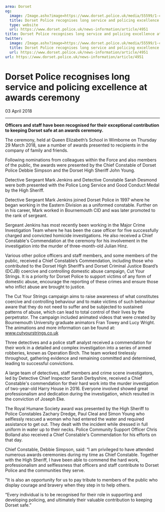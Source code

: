 ```yaml
area: Dorset
og:
  image: /Image.ashx?image=https://www.dorset.police.uk/media/55599/1-chief-constable-debbie-simpson-and-pcso-chris-bolland.jpg&amp;amp;width=150
  title: Dorset Police recognises long service and policing excellence at awards ceremony
  type: website
  url: https://www.dorset.police.uk/news-information/article/4951
title: Dorset Police recognises long service and policing excellence at awards ceremony |
twitter:
  image: /Image.ashx?image=https://www.dorset.police.uk/media/55599/1-chief-constable-debbie-simpson-and-pcso-chris-bolland.jpg&amp;amp;width=150
  title: Dorset Police recognises long service and policing excellence at awards ceremony
  url: https://www.dorset.police.uk/news-information/article/4951
url: https://www.dorset.police.uk/news-information/article/4951
```

# Dorset Police recognises long service and policing excellence at awards ceremony

03 April 2018

* * *

**Officers and staff have been recognised for their exceptional contribution to keeping Dorset safe at an awards ceremony.**

The ceremony, held at Queen Elizabeth’s School in Wimborne on Thursday 29 March 2018, saw a number of awards presented to recipients in the company of family and friends.

Following nominations from colleagues within the Force and also members of the public, the awards were presented by the Chief Constable of Dorset Police Debbie Simpson and the Dorset High Sheriff John Young.

Detective Sergeant Mark Jenkins and Detective Constable Sarah Desmond were both presented with the Police Long Service and Good Conduct Medal by the High Sheriff.

Detective Sergeant Mark Jenkins joined Dorset Police in 1997 where he began working in the Eastern Division as a uniformed constable. Further on in his career, Mark worked in Bournemouth CID and was later promoted to the rank of sergeant.

Sergeant Jenkins has most recently been working in the Major Crime Investigation Team where he has been the case officer for five successfully charged and convicted homicide investigations. He also received a Chief Constable's Commendation at the ceremony for his involvement in the investigation into the murder of three-month-old Julian Hinz.

Various other police officers and staff members, and some members of the public, received a Chief Constable’s Commendation, including those who contributed to the Dorset High Sheriff’s and Dorset Criminal Justice Board’s (DCJB) coercive and controlling domestic abuse campaign, Cut Your Strings. It is a priority for Dorset Police to support victims of any form of domestic abuse, encourage the reporting of these crimes and ensure those who inflict abuse are brought to justice.

The Cut Your Strings campaign aims to raise awareness of what constitutes coercive and controlling behaviour and to make victims of such behaviour aware that they do not need to suffer and be subjected to sustained patterns of abuse, which can lead to total control of their lives by the perpetrator. The campaign included animated videos that were created by Bournemouth University graduate animators Fran Towey and Lucy Wright. The animations and more information can be found at: www.cutyourstrings.co.uk

Three detectives and a police staff analyst received a commendation for their work in a detailed and complex investigation into a series of armed robberies, known as Operation Birch. The team worked tirelessly throughout, gathering evidence and remaining committed and determined, leading to successful convictions.

A large team of detectives, staff members and crime scene investigators, led by Detective Chief Inspector Sarah Derbyshire, received a Chief Constable's commendation for their hard work into the murder investigation of two-year-old Harry House in 2016. Everyone involved showed great professionalism and dedication during the investigation, which resulted in the conviction of Joseph Eke.

The Royal Humane Society award was presented by the High Sheriff to Police Constables Zachary Dredge, Paul Cleal and Simon Young who selflessly rescued a woman who had entered the water and required assistance to get out. They dealt with the incident while dressed in full uniform in water up to their necks. Police Community Support Officer Chris Bolland also received a Chief Constable's Commendation for his efforts on that day.

Chief Constable, Debbie Simpson, said: “I am privileged to have attended numerous awards ceremonies during my time as Chief Constable. Together with the High Sheriff, I have been able to commend the hard work, professionalism and selflessness that officers and staff contribute to Dorset Police and the communities they serve.

"It is also an opportunity for us to pay tribute to members of the public who display courage and bravery when they step in to help others.

“Every individual is to be recognised for their role in supporting and developing policing, and ultimately their valuable contribution to keeping Dorset safe.”
